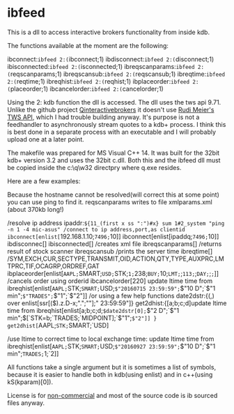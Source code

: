 # ibfeed

This is a dll to access interactive brokers functionality from inside kdb.

The functions available at the moment are the following:

ibconnect:`ibfeed 2:(`ibconnect;1)
ibdisconnect:`ibfeed 2:(`disconnect;1)
ibisconnected:`ibfeed 2:(`isconnected;1)
ibreqscanparams:`ibfeed 2:(`reqscanparams;1)
ibreqscansub:`ibfeed 2:(`reqscansub;1)
ibreqtime:`ibfeed 2:(`reqtime;1)
ibreqhist:`ibfeed 2:(`reqhist;1)
ibplaceorder:`ibfeed 2:(`placeorder;1)
ibcancelorder:`ibfeed 2:(`cancelorder;1)

Using the 2: kdb function the dll is accessed.
The dll uses the tws api 9.71. Unlike the github project [Qinteractivebrokers](https://github.com/mortensorensen/QInteractiveBrokers) it doesn't use
[Rudi Meier's TWS API](https://github.com/rudimeier/twsapi), which I had trouble
building anyway.
It's purpose is not a feedhandler to asynchronously stream quotes to a kdb+ process.
I think this is best done in a separate process with an executable and I will probably upload
one at a later point.

The makefile was prepared for MS Visual C++ 14. It was built for the 32bit kdb+ version 3.2
and uses the 32bit c.dll. Both this and the ibfeed dll must be copied inside the c:\q\w32
directpry where q.exe resides.

Here are a few examples:

Because the hostname cannot be resolved(will correct this at some point) you can use
ping to find it. 
reqscanparams writes to file xmlparams.xml (about 370kb long!)

/resolve ip address
ipaddr:`${11_(first x ss ":")#x} sum 1#2_system "ping -n 1 -4 mic-asus"
/connect to ip address,port,as clientid
ibconnect[enlist[`192.168.1.10;`7496;`10]]
ibconnect[enlist[ipaddq;`7496;`10]]
ibdisconnec[]
ibisconnected[]
/creates xml file
ibreqscanparams[]
/returns result of stock scanner
ibreqscansub
/prints the server time
ibreqtime[]
/SYM,EXCH,CUR,SECTYPE,TRANSMIT,OID,ACTION,QTY,TYPE,AUXPRC,LMTPRC,TIF,OCAGRP,ORDREF,GAT
ibplaceorder[enlist[`AAPL;`SMART;`USD;`STK;`1;`238;`BUY;`10;`LMT;`;`113;`;`DAY;`;`;`]]
/cancels order using orderid
ibcancelorder[220]
update ltime time from ibreqhist[enlist[`AAPL;`STK;`SMART;`USD;`$"20160715 23:59:59";`$"10 D";`$"1 min";`$"TRADES";`$"1";`$"2"]]
/or using a few help functions
date2dstr:{(,) over enlist[ssr[($).z.D-x;".";""];" 23:59:59"]}
get2dhist:{[a;b;c;d]update ltime time from ibreqhist[enlist[a;b;c;d;`$date2dstr[0];`$"2 D";`$"1 min";$[`STK=b;`TRADES;`MIDPOINT];`$"1";`$"2"]] }
get2dhist[`AAPL;`STK;`SMART;`USD]	

/use ltime to correct time to local exchange time:
update ltime time from ibreqhist[enlist[`AAPL;`STK;`SMART;`USD;`$"20160927 23:59:59";`$"10 D";`$"1 min";`TRADES;`1;`2]]

All functions take a single argument but it is sometimes a list of symbols, because it is easier
to handle both in kdb(using enlist) and in c++(using kS(kparam)[0]).

License is for [non-commercial](http://interactivebrokers.github.io/) and most of the source code is ib sourced files anyway.
